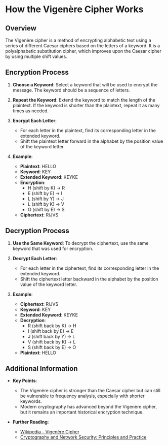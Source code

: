 # How the Vigenère Cipher Works

## Overview

The Vigenère cipher is a method of encrypting alphabetic text using a series of different Caesar ciphers based on the letters of a keyword. It is a polyalphabetic substitution cipher, which improves upon the Caesar cipher by using multiple shift values.

## Encryption Process

1. **Choose a Keyword**: Select a keyword that will be used to encrypt the message. The keyword should be a sequence of letters.

2. **Repeat the Keyword**: Extend the keyword to match the length of the plaintext. If the keyword is shorter than the plaintext, repeat it as many times as needed.

3. **Encrypt Each Letter**:
   - For each letter in the plaintext, find its corresponding letter in the extended keyword.
   - Shift the plaintext letter forward in the alphabet by the position value of the keyword letter.

4. **Example**:
   - **Plaintext**: HELLO
   - **Keyword**: KEY
   - **Extended Keyword**: KEYKE
   - **Encryption**:
     - H (shift by K) → R
     - E (shift by E) → I
     - L (shift by Y) → J
     - L (shift by K) → V
     - O (shift by E) → S
   - **Ciphertext**: RIJVS

## Decryption Process

1. **Use the Same Keyword**: To decrypt the ciphertext, use the same keyword that was used for encryption.

2. **Decrypt Each Letter**:
   - For each letter in the ciphertext, find its corresponding letter in the extended keyword.
   - Shift the ciphertext letter backward in the alphabet by the position value of the keyword letter.

3. **Example**:
   - **Ciphertext**: RIJVS
   - **Keyword**: KEY
   - **Extended Keyword**: KEYKE
   - **Decryption**:
     - R (shift back by K) → H
     - I (shift back by E) → E
     - J (shift back by Y) → L
     - V (shift back by K) → L
     - S (shift back by E) → O
   - **Plaintext**: HELLO

## Additional Information

- **Key Points**:
  - The Vigenère cipher is stronger than the Caesar cipher but can still be vulnerable to frequency analysis, especially with shorter keywords.
  - Modern cryptography has advanced beyond the Vigenère cipher, but it remains an important historical encryption technique.

- **Further Reading**:
  - [Wikipedia - Vigenère Cipher](https://en.wikipedia.org/wiki/Vigen%C3%A8re_cipher)
  - [Cryptography and Network Security: Principles and Practice](https://www.amazon.com/Cryptography-Network-Security-Principles-Practice/dp/0134444280)
